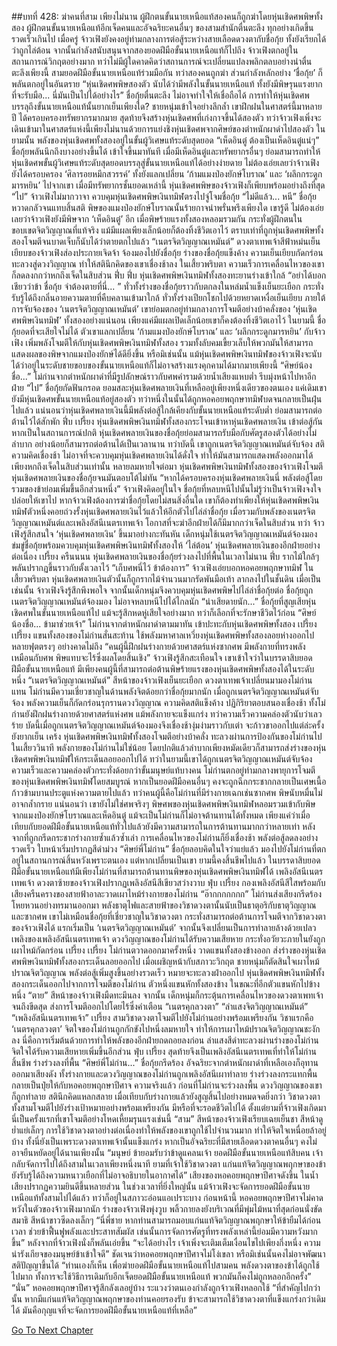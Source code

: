 ##บทที่ 428: ฆ่าคนที่สาม
เพียงไม่นาน ผู้ฝึกตนขั้นนายเหนือแท้สองคนก็ถูกฆ่าโดยหุ่นเชิดศพพิษทั้งสอง
ผู้ฝึกตนขั้นนายเหนือแท้อีกเจ็ดคนและอัจฉริยะคนอื่นๆ ของสามสำนักตื่นตะลึง
ทุกอย่างเกิดขึ้นรวดเร็วเกินไป
เมื่อครู่ จ้าวเฟิงยังคงอยู่ท่ามกลางการต่อสู้ระหว่างสายเลือดดวงตากับชื่อกุ้ย ทั้งยังเรียกได้ว่าถูกไล่ต้อน
จากนั้นกำลังสนับสนุนจากสองยอดฝีมือขั้นนายเหนือแท้ก็ไปถึง จ้าวเฟิงตกอยู่ในสถานการณ์วิกฤตอย่างมาก
ทว่าไม่มีผู้ใดคาดคิดว่าสถานการณ์จะเปลี่ยนแปลงพลิกตลบอย่างน่าตื่นตะลึงเพียงนี้
สามยอดฝีมือขั้นนายเหนือแท้ร่วมมือกัน ทว่าสองคนถูกฆ่า ส่วนกำลังหลักอย่าง ‘ชื่อกุ้ย’ ก็พลันตกอยู่ในอันตราย
“หุ่นเชิดศพพิษสองตัว นับได้ว่ามีพลังในขั้นนายเหนือแท้ ทั้งยังมีพิษรุนแรงยากที่จะรับมือ... นี่มันเป็นไปได้อย่างไร”
ชื่อกุ้ยตื่นตะลึง ไม่อาจทำใจให้เชื่อถือได้
การทำให้หุ่นเชิดศพบรรลุถึงขั้นนายเหนือแท้นั้นยากเย็นเพียงใด?
ชายหนุ่มเข้าใจอย่างลึกล้ำ เขาฝึกฝนในศาสตร์นี้มาหลายปี ได้ครอบครองทรัพยากรมากมาย สุดท้ายจึงสร้างหุ่นเชิดศพที่เก่งกาจขึ้นได้สองตัว
ทว่าจ้าวเฟิงเพิ่งจะเดินเข้ามาในศาสตร์แห่งนี้เพียงไม่นานด้วยการแย่งชิงหุ่นเชิดศพจากศิษย์ของตำหนักผาดำไปสองตัว
ในยามนั้น พลังของหุ่นเชิดศพทั้งสองอยู่ในขั้นผู้วิเศษแท้ระดับสุดยอด
“เห็ดอินตู๋ ต้องเป็นเห็ดอินตู๋แน่ๆ”
ชื่อกุ้ยพลันนึกถึงบางอย่างขึ้นได้ เข้าใจขึ้นมาทันที
เมื่อมีเห็ดอินตู๋และทรัพยากรอื่นๆ ย่อมสามารถทำให้หุ่นเชิดศพขั้นผู้วิเศษแท้ระดับสุดยอดบรรลุสู่ขั้นนายเหนือแท้ได้อย่างง่ายดาย
ไม่ต้องเอ่ยเลยว่าจ้าวเฟิงยังได้ครอบครอง ‘ศิลารอยหมึกสวรรค์’ ทั้งยังแลกเปลี่ยน ‘ก้ามแมงป่องยักษ์โบราณ’ และ ‘ผลึกกระดูกมารหยิน’ ไปจากเขา
เมื่อมีทรัพยากรชั้นยอดเหล่านี้ หุ่นเชิดศพพิษของจ้าวเฟิงก็เพียบพร้อมอย่างถึงที่สุด
“ไป”
จ้าวเฟิงไม่มากวาจา ควบคุมหุ่นเชิดศพพิษเงินทมิฬตรงไปจู่โจมชื่อกุ้ย
“ไม่ดีแล้ว... หนี”
ชื่อกุ้ยหวาดกลัวจนแทบสิ้นสติ
พิษของแมงป่องยักษ์โบราณนั้นร้ายกาจน่าพรั่นพรึงเพียงใด เขารู้ดี
ไม่ต้องเอ่ยเลยว่าจ้าวเฟิงยังมีพิษจาก ‘เห็ดอินตู๋’ อีก เมื่อพิษร้ายแรงทั้งสองหลอมรวมกัน กระทั่งผู้ฝึกตนในขอบเขตจิตวิญญาณที่แท้จริง แม้มีแผลเพียงเล็กน้อยก็ต้องทิ้งชีวิตเอาไว้
ตราบเท่าที่ถูกหุ่นเชิดศพพิษทั้งสองโจมตีจนบาดเจ็บก็นับได้ว่าตายตกไปแล้ว
“เนตรจิตวิญญาณเหมันต์”
ดวงตาเทพเจ้าสีฟ้าหม่นเย็นเยียบของจ้าวเฟิงส่องประกายเจิดจ้า จ้องมองไปยังชื่อกุ้ย
ร่างของชื่อกุ้ยแข็งค้าง ความเย็นเยียบกัดกร่อนทะลวงสู่ดวงวิญญาณ ทำให้สตินึกคิดของเขาเชื่องช้าลง
ในเสี้ยวพริบตา ความเร็วการเคลื่อนไหวของเขาก็ลดลงกกว่าหกถึงเจ็ดในสิบส่วน
ฟึ่บ ฟึ่บ
หุ่นเชิดศพพิษเงินทมิฬทั้งสองทะยานร่างเข้าใกล้
“อย่าได้บอกเชียวว่าข้า ชื่อกุ้ย จำต้องตายที่นี่... ”
ทั่วทั้งร่างของชื่อกุ้ยราวกับตกลงในหล่มน้ำแข็งเย็นยะเยือก กระทั่งรับรู้ได้ถึงกลิ่นอายความตายที่คืบคลานเข้ามาใกล้ ทั่วทั้งร่างเปียกโชกไปด้วยหยาดเหงื่อเย็นเยียบ
ภายใต้การจับจ้องของ ‘เนตรจิตวิญญาณเหมันต์’ เขาย่อมตกอยู่ท่ามกลางการโจมตีอย่างบ้าคลั่งของ ‘หุ่นเชิดศพพิษเงินทมิฬ’ ทั้งสองอย่างแน่นอน เพียงแค่มีแผลเปิดเล็กน้อยเขาก็คงต้องทิ้งชีวิตเอาไว้
ในยามนี้
ชื่อกุ้ยอดที่จะเสียใจไม่ได้ ตัวเขาแลกเปลี่ยน ‘ก้ามแมงป่องยักษ์โบราณ’ และ ‘ผลึกกระดูกมารหยิน’ กับจ้าวเฟิง เพิ่มพลังโจมตีให้กับหุ่นเชิดศพพิษเงินทมิฬทั้งสอง รวมทั้งลับคมเขี้ยวเล็บให้พวกมันให้สามารถแสดงผลของพิษจากแมงป่องยักษ์ได้ดียิ่งขึ้น
หรือมิเช่นนั้น แม้หุ่นเชิดศพพิษเงินทมิฬของจ้าวเฟิงจะนับได้ว่าอยู่ในระดับชายขอบของขั้นนายเหนือแท้ก็ไม่อาจสร้างแรงคุกคามได้มากมายเพียงนี้
“ศิษย์น้องชื่อ...”
โม่ก่านจากตำหนักผาดำที่มีรูปลักษณ์ราวกับศพคำรามด้วยน้ำเสียงแหบต่ำ รีบมุ่งหน้าไปหาอีกฝ่าย
“ไป”
ชื่อกุ้ยกัดฟันกรอด ยอมสละหุ่นเชิดศพลายเงินที่เหลืออยู่เพียงหนึ่งเดียวของตนเอง
แค่เดิมเขายังมีหุ่นเชิดศพขั้นนายเหนือแท้อยู่สองตัว ทว่าหนึ่งในนั้นได้ถูกหอคอยพฤกษาทมิฬบดจนกลายเป็นฝุ่นไปแล้ว
แน่นอนว่าหุ่นเชิดศพลายเงินนี้มีพลังต่อสู้ใกล้เคียงกับขั้นนายเหนือแท้ระดับต่ำ ย่อมสามารถต่อต้านไว้ได้สักพัก
ฟึ่บ เปรี้ยง
หุ่นเชิดศพพิษเงินทมิฬทั้งสองกระโจนเข้าหาหุ่นเชิดศพลายเงิน เข้าต่อสู้กัน
หากเป็นในสถานการณ์ปกติ หุ่นเชิดศพลายเงินของชื่อกุ้ยย่อมสามารถรับมือกับศัตรูสองตัวได้อย่างไม่ลำบาก อย่างน้อยก็สามารถต่อต้านได้เป็นเวลานาน
ทว่าบัดนี้
เขาถูกเนตรจิตวิญญาณเหมันต์จับจ้อง สติความคิดเชื่องช้า ไม่อาจที่จะควบคุมหุ่นเชิดศพลายเงินได้ดั่งใจ ทำให้มันสามารถแสดงพลังออกมาได้เพียงหกถึงเจ็ดในสิบส่วนเท่านั้น
หลายลมหายใจต่อมา
หุ่นเชิดศพพิษเงินทมิฬทั้งสองของจ้าวเฟิงโจมตีหุ่นเชิดศพลายเงินของชื่อกุ้ยจนมันตอบโต้ไม่ทัน
“หากได้ครอบครองหุ่นเชิดศพลายเงินนี่ พลังต่อสู้โดยรวมของข้าย่อมเพิ่มขึ้นอีกส่วนหนึ่ง”
จ้าวเฟิงคิดอยู่ในใจ
ชื่อกุ้ยที่หลบหนีไปนั้นไม่รู้ว่าเป็นจ้าวเฟิงจงใจปล่อยให้เขาไป
หากจ้าวเฟิงต้องการฆ่าชื่อกุ้ยโดยไม่สนสิ่งอื่นใด เขาก็ต้องทำเพียงให้หุ่นเชิดศพพิษเงินทมิฬตัวหนึ่งคอยถ่วงรั้งหุ่นเชิดศพลายเงินไว้แล้วให้อีกตัวไปไล่ล่าชื่อกุ้ย เมื่อรวมกับพลังของเนตรจิตวิญญาณเหมันต์และเพลิงอัสนีเนตรเทพเจ้า โอกาสที่จะฆ่าอีกฝ่ายได้ก็มีมากกว่าเจ็ดในสิบส่วน
ทว่า
จ้าวเฟิงรู้สึกสนใจ ‘หุ่นเชิดศพลายเงิน’ ขึ้นมาอย่างกะทันหัน
เด็กหนุ่มใช้เนตรจิตวิญญาณเหมันต์จ้องมองข่มขู่ชื่อกุ้ยพร้อมควบคุมหุ่นเชิดศพพิษเงินทมิฬทั้งสองให้ ‘ไล่ต้อน’ หุ่นเชิดศพลายเงินของอีกฝ่ายอย่างต่อเนื่อง
เปรี้ยง ครืนนนน
หุ่นเชิดศพลายเงินของชื่อกุ้ยร่วงลงไปที่พื้นในเวลาไม่นาน
ฟึ่บ
รากไม้ใกล้ๆ พลันปรากฏขึ้นราวกับตั้งเวลาไว้
“เก็บศพนี่ไว้ ข้าต้องการ”
จ้าวเฟิงเอ่ยบอกหอคอยพฤกษาทมิฬ
ในเสี้ยวพริบตา
หุ่นเชิดศพลายเงินตัวนั้นก็ถูกรากไม้จำนวนมากรัดพันมือเท้า ลากลงไปในชั้นดิน
เมื่อเป็นเช่นนั้น
จ้าวเฟิงจึงรู้สึกพึงพอใจ
จากนั้นเด็กหนุ่มจึงควบคุมหุ่นเชิดศพพิษไปไล่ล่าชื่อกุ้ยต่อ
ชื่อกุ้ยถูกเนตรจิตวิญญาณเหมันต์จ้องมอง ไม่อาจหลบหนีไปได้ไกลนัก
“น่าเสียดายนัก...”
ชื่อกุ้ยที่สูญเสียหุ่นเชิดศพในขั้นนายเหนือแท้ไป แม้จะรู้สึกหดหู่เสียใจอย่างมาก ทว่าก็เลือกที่จะรักษาชีวิตไว้ก่อน
“ศิษย์น้องชื่อ... ข้ามาช่วยเจ้า”
โม่ก่านจากตำหนักผาดำตามมาทัน เข้าปะทะกับหุ่นเชิดศพพิษทั้งสอง
เปรี้ยง เปรี้ยง
แขนทั้งสองของโม่ก่านสั่นสะท้าน ใช้พลังมหาศาลเหวี่ยงหุ่นเชิดศพพิษทั้งสองลอยห่างออกไปหลายฟุตตรงๆ อย่างคาดไม่ถึง
“คนผู้นี้ฝึกฝนร่างกายด้วยศาสตร์แห่งซากศพ มีพลังกายที่ทรงพลังเหมือนกับศพ พิษแทบจะไร้ซึ่งผลโดยสิ้นเชิง”
จ้าวเฟิงรู้สึกสะเทือนใจ
เขาเข้าใจว่าในบรรดาสิบยอดฝีมือขั้นนายเหนือแท้ มีเพียงคนผู้นี้ที่สามารถต่อต้านพิษร้ายแรงของหุ่นเชิดศพพิษทั้งสองได้ในระดับหนึ่ง
“เนตรจิตวิญญาณเหมันต์”
สีหน้าของจ้าวเฟิงเย็นยะเยือก ดวงตาเทพเจ้าเปลี่ยนมามองโม่ก่านแทน
โม่ก่านมีความเชี่ยวชาญในด้านพลังจิตด้อยกว่าชื่อกุ้ยมากนัก เมื่อถูกเนตรจิตวิญญาณเหมันต์จับจ้อง พลังความเย็นก็กัดกร่อนรุกรานดวงวิญญาณ ความคิดสติแข็งค้าง ปฏิกิริยาตอบสนองเชื่องช้า
ทั้งโม่ก่านยังฝึกฝนร่างกายด้วยศาสตร์แห่งศพ แม้พลังกายจะแข็งแกร่ง ทว่าความเร็วความคล่องตัวนับว่าเลวร้าย
บัดนี้เมื่อถูกเนตรจิตวิญญาณเหมันต์จ้องมองจึงเชื่องช้างุ่มง่ามราวกับเต่า จะก้าวขาออกไปแต่ล่ะครั้งยังยากเย็น
เคร้ง
หุ่นเชิดศพพิษเงินทมิฬทั้งสองโจมตีอย่างบ้าคลั่ง ทะลวงผ่านการป้องกันของโม่ก่านไปในเสี้ยววินาที
พลังกายของโม่ก่านไม่ใช่น้อย โดยปกติแล้วลำบากเพียงหมัดเดียวก็สามารถส่งร่างของหุ่นเชิดศพพิษเงินทมิฬให้กระเด็นลอยออกไปได้
ทว่าในยามนี้เขาได้ถูกเนตรจิตวิญญาณเหมันต์จับจ้อง ความเร็วและความคล่องตัวกระทั่งด้อยกว่าขั้นมนุษย์แท้บางคน
โม่ก่านตกอยู่ท่ามกลางพายุการโจมตีของหุ่นเชิดศพพิษเงินทมิฬโดยสมบูรณ์
หากเป็นยอดฝีมือคนอื่นๆ คงจะถูกฉีกกระชากกลายเป็นเศษเนื้อ ก้าวข้ามบานประตูแห่งความตายไปแล้ว
ทว่าคนผู้นี้คือโม่ก่านที่มีร่างกายเฉกเช่นซากศพ พิษนับหมื่นไม่อาจกล้ำกราย
แน่นอนว่า
เขายังไม่ใช่ศพจริงๆ พิษศพของหุ่นเชิดศพพิษเงินทมิฬหลอมรวมเข้ากับพิษจากแมงป่องยักษ์โบราณและเห็ดอินตู๋ แม้จะเป็นโม่ก่านก็ไม่อาจต้านทานได้ทั้งหมด เพียงแค่ว่าเมื่อเทียบกับยอดฝีมือขั้นนายเหนือแท้ทั่วไปแล้วยังมีความสามารถในการต้านทานมากกว่าหลายเท่า
หลังจากที่ถูกกรีดกระชากร่างกายซ้ำแล้วซ้ำเล่า การเคลื่อนไหวของโม่ก่านก็ยิ่งเชื่องช้า พลังต่อสู้ลดลงอย่างรวดเร็ว ใบหน้าเริ่มปรากฏสีดำม่วง
“ศิษย์พี่โม่ก่าน”
ชื่อกุ้ยลอบคิดในใจว่าแย่แล้ว มองไปยังโม่ก่านที่ตกอยู่ในสถานการณ์สิ้นหวังเพราะตนเอง
แต่หากเปลี่ยนเป็นเขา ยามนี้คงสิ้นชีพไปแล้ว ในบรรดาสิบยอดฝีมือขั้นนายเหนือแท้มีเพียงโม่ก่านที่สามารถต้านทานพิษของหุ่นเชิดศพพิษเงินทมิฬได้
เพลิงอัสนีเนตรเทพเจ้า
ดวงตาซ้ายของจ้าวเฟิงปรากฏเพลิงอัสนีสีเขียวสว่างวาบ
ฟุ่บ เปรี้ยง
กองเพลิงอัสนีสีใสพร้อมกับเสียงครืนครางของสายฟ้าอาละวาดเผาไหม้ร่างกายของโม่ก่าน
“อ๊ากกกกกกก”
โม่ก่านส่งเสียงกรีดร้องโหยหวนอย่างทรมานออกมา
พลังธาตุไฟและสายฟ้าของวิชาดวงตานั้นนับเป็นธาตุอริกับธาตุวิญญาณและซากศพ
เขาไม่เหมือนชื่อกุ้ยที่เชี่ยวชาญในวิชาดวงตา กระทั่งสามารถต่อต้านการโจมตีจากวิชาดวงตาของจ้าวเฟิงได้
แรกเริ่มเป็น ‘เนตรจิตวิญญาณเหมันต์’ จากนั้นจึงเปลี่ยนเป็นการทำลายล้างด้วยเปลวเพลิงของเพลิงอัสนีเนตรเทพเจ้า ดวงวิญญาณของโม่ก่านได้รับความเสียหาย กระทั่งอวัยวะภายในยังถูกเผาไหม้กัดกร่อน
เปรี้ยง เปรี้ยง
โม่ก่านตวาดออกมาครั้งหนึ่ง วาดแขนทั้งสองข้างออก ส่งร่างของหุ่นเชิดศพพิษเงินทมิฬทั้งสองกระเด็นลอยออกไป
เมื่อเผชิญหน้ากับสภาวะวิกฤต ชายหนุ่มก็ตัดสินใจเผาไหม้ปราณจิตวิญญาณ พลังต่อสู้เพิ่มสูงขึ้นอย่างรวดเร็ว หมายจะทะลวงฝ่าออกไป
หุ่นเชิดศพพิษเงินทมิฬทั้งสองกระเด็นออกไปจากการโจมตีของโม่ก่าน ตัวหนึ่งแขนหักทั้งสองข้าง ในขณะที่อีกตัวแขนหักไปข้างหนึ่ง
“ตาย”
สีหน้าของจ้าวเฟิงมืดทะมึนลง
จากนั้น
เด็กหนุ่มก็กระตุ้นการเคลื่อนไหวของดวงตาเพทเจ้าจนถึงขีดสุด ส่งการโจมตีออกไปโดยไร้ซึ่งคำเตือน
“เนตรคุกลวงตา”
“ลำแสงจิตวิญญาณเหมันต์”
“เพลิงอัสนีเนตรเทพเจ้า”
เปรี้ยง
สามวิชาดวงตาโจมตีไปยังโม่ก่านอย่างพร้อมเพรียงกัน
วิชาแรกคือ ‘เนตรคุกลวงตา’ จิตใจของโม่ก่านถูกกักขังไปหนึ่งลมหายใจ ทำให้การเผาไหม้ปราณจิตวิญญาณชะงักลง
นี่คือการเริ่มต้นด้วยการทำให้พลังของอีกฝ่ายถดถอยลงก่อน
ลำแสงสีดำทะลวงผ่านร่างของโม่ก่าน จิตใจได้รับความเสียหายเพิ่มขึ้นอีกส่วน
ฟุ่บ เปรี้ยง
สุดท้ายจึงเป็นเพลิงอัสนีเนตรเทพเที่ทำให้โม่ก่านสิ้นชีพ ร่างร่วงลงที่พื้น
“ศิษย์พี่โม่ก่าน...”
ชื่อกุ้ยกรีดร้อง อัจฉริยะจากตำหนักผาดำที่เหลือเองก็อุทานออกมาเสียงดัง
ทั้งร่างกายและดวงวิญญาณของโม่ก่านถูกเพลิงอัสนีเผาทำลาย ร่างร่วงลงกระแทกพื้น กลายเป็นปุ๋ยให้กับหอคอยพฤกษาปีศาจ
ความจริงแล้ว
ก่อนที่โม่ก่านจะร่วงลงพื้น ดวงวิญญาณของเขาก็ถูกทำลาย สตินึกคิดแหลกสลาย เมื่อเทียบกับร่างกายแล้วยังสูญสิ้นไปอย่างหมดจดยิ่งกว่า
วิชาดวงตาทั้งสามโจมตีไปยังร่างเป้าหมายอย่างพร้อมเพรียงกัน มีหรือที่จะรอดชีวิตไปได้
ตั้งแต่ยามที่จ้าวเฟิงเกิดมา นี่เป็นครั้งแรกที่เขาโจมตีอย่างโหดเหี้ยมรุนแรงเช่นนี้
“สาม”
สีหน้าของจ้าวเฟิงเรียบเฉยเย็นชา สีหน้าดูย่ำแย่เล็กๆ
การใช้วิชาดวงตาอย่างต่อเนื่องทำให้พลังของเขาถูกใช้ไปจำนวนมาก ทำให้จิตใจเหนื่อยล้าอยู่บ้าง
ทั้งนี่ยังเป็นเพราะดวงตาเทพเจ้านั้นแข็งแกร่ง หากเป็นอัจฉริยะที่มีสายเลือดดวงตาคนอื่นๆ คงไม่อาจยืนหยัดอยู่ได้นานเพียงนั้น
“มนุษย์ ข้ายอมรับว่าข้าดูแคลนเจ้า ยอดฝีมือขั้นนายเหนือแท้สิบคน เจ้ากลับจัดการไปได้ถึงสามในเวลาเพียงหนึ่งนาที ยามที่เจ้าใช้วิชาดวงตา แก่นแท้จิตวิญญาณพฤกษาของข้ายังรับรู้ได้ถึงความหนาวเยือกที่ไม่อาจอธิบายในอากาศได้”
เสียงของหอคอยพฤกษาปีศาจดังขึ้น ในน้ำเสียงปรากฏความยินดีขึ้นหลายส่วน
ในช่วงเวลาที่ยิ่งใหญ่นั้น
แม้จ้าวเฟิงจะจัดการยอดฝีมือขั้นนายเหนือแท้ทั้งสามไปได้แล้ว ทว่าก็อยู่ในสภาวะอ่อนแอเปราะบาง
ก่อนหน้านี้ หอคอยพฤกษาปีศาจไม่คาดหวังในตัวของจ้าวเฟิงมากนัก
ร่างของจ้าวเฟิงพุ่งวูบ พลิ้วกายลงยังบริเวณที่มีพุ่มไม้หนาที่สุดก่อนนั่งขัดสมาธิ สีหน้าขาวซีดลงเล็กๆ
“นี่พี่ชาย หากท่านสามารถมอบแก่นแท้จิตวิญญาณพฤกษาให้ข้ายืมได้ก่อนเวลา ช่วยข้าฟื้นฟูพลังและประสาทสัมผัส เช่นนั้นการจัดการศัตรูที่ทรงพลังเหล่านี้ย่อมมีความหวังมากขึ้น”
หลังจากที่จ้าวเฟิงนั่งก็พลันเอ่ยขึ้น
“จะได้อย่างไร เจ้าเพิ่งจะเติมเต็มเงื่อนไขไปเพียงกึ่งหนึ่ง ความน่ารังเกียจของมนุษย์ข้าเข้าใจดี”
ชัดเจนว่าหอคอยพฤกษาปีศาจไม่โง่เขลา หรือมิเช่นนั้นคงไม่อาจพัฒนาสติปัญญาขึ้นได้
“ท่านเองก็เห็น เพื่อฆ่ายอดฝีมือขั้นนายเหนือแท้ไปสามคน พลังดวงตาของข้าได้ถูกใช้ไปมาก ทั้งการจะใช้วิธีการเดิมกับอีกเจ็ดยอดฝีมือขั้นนายเหนือแท้ พวกมันก็คงไม่ถูกหลอกอีกครั้ง”
“นั่น”
หอคอยพฤกษาปีศาจรู้สึกลังเลอยู่บ้าง ระแวงว่าตนเองกำลังถูกจ้าวเฟิงหลอกใช้
“ที่สำคัญไปกว่านั้น หากมีแก่นแท้จิตวิญญาณพฤกษาของท่านคอยรองรับ ข้าจะสามารถใช้วิชาดวงตาที่แข็งแกร่งกว่าเดิมได้ มันคือกุญแจที่จะจัดการยอดฝีมือขั้นนายเหนือแท้ที่เหลือ”


[Go To Next Chapter]( ./208.md)
